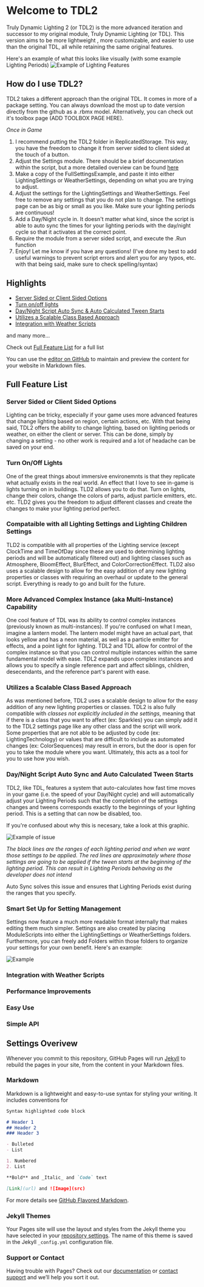 # Welcome to TDL2

Truly Dynamic Lighting 2 (or TDL2) is the more advanced iteration and successor to my original module, Truly Dynamic Lighting (or TDL).  This version aims to be more lightweight , more customizable, and easier to use than the original TDL, all while retaining the same original features.

Here's an example of what this looks like visually (with some example Lighting Periods)
![Example of Lighting Features](https://i.gyazo.com/8e7d60361fb68c108a7670c00a351e17.png)

## How do I use TDL2?
TDL2 takes a different approach than the original TDL.  It comes in more of a package setting.  You can always download the most up to date version directly from the github as a .rbmx model.  Alternatively, you can check out it's toolbox page (ADD TOOLBOX PAGE HERE).

_Once in Game_

1. I recommend putting the TDL2 folder in ReplicatedStorage.  This way, you have the freedom to change it from server sided to client sided at the touch of a button.
2. Adjust the Settings module.  There should be a brief documentation within the script, but a more detailed overview can be found [here](https://github.com/httpsKingPie/httpsKingPie.github.io/blob/master/README.md#settings-overview)
3. Make a copy of the FullSettingsExample, and paste it into either LightingSettings or WeatherSettings, depending on what you are trying to adjust.
4. Adjust the settings for the LightingSettings and WeatherSettings.  Feel free to remove any settings that you do not plan to change.  The settings page can be as big or small as you like.  Make sure your lighting periods are continuous!
5. Add a Day/Night cycle in.  It doesn't matter what kind, since the script is able to auto sync the times for your lighting periods with the day/night cycle so that it activates at the correct point.
6. Require the module from a server sided script, and execute the .Run function
7. Enjoy!  Let me know if you have any questions!
(I've done my best to add useful warnings to prevent script errors and alert you for any typos, etc. with that being said, make sure to check spelling/syntax)

## Highlights

- [Server Sided or Client Sided Options](https://github.com/httpsKingPie/httpsKingPie.github.io/blob/master/README.md#server-sided-or-client-sided-options)
- [Turn on/off lights](https://github.com/httpsKingPie/httpsKingPie.github.io/blob/master/README.md#turn-onoff-lights)
- [Day/Night Script Auto Sync & Auto Calculated Tween Starts](https://github.com/httpsKingPie/httpsKingPie.github.io/blob/master/README.md#daynight-script-auto-sync-and-auto-calculated-tween-starts)
- [Utilizes a Scalable Class Based Approach](https://github.com/httpsKingPie/httpsKingPie.github.io/blob/master/README.md#utilizes-a-scalable-class-based-approach)
- [Integration with Weather Scripts](https://github.com/httpsKingPie/httpsKingPie.github.io/blob/master/README.md#integration-with-weather-scripts)

and many more...

Check out [Full Feature List](https://github.com/httpsKingPie/httpsKingPie.github.io/blob/master/README.md#full-feature-list) for a full list

You can use the [editor on GitHub](https://github.com/httpsKingPie/httpsKingPie.github.io/edit/master/README.md) to maintain and preview the content for your website in Markdown files.

## Full Feature List

### Server Sided or Client Sided Options

Lighting can be tricky, especially if your game uses more advanced features that change lighting based on region, certain actions, etc.  With that being said, TDL2 offers the ability to change lighting, based on lighting periods or weather, on either the client or server.  This can be done, simply by changing a setting - no other work is required and a lot of headache can be saved on your end.  

### Turn On/Off Lights

One of the great things about immersive environemnts is that they replicate what actually exists in the real world.  An effect that I love to see in-game is lights turning on in buildings.  TLD2 allows you to do that.  Turn on lights, change their colors, change the colors of parts, adjust particle emitters, etc. etc.  TLD2 gives you the freedom to adjust different classes and create the changes to make your lighting period perfect.

### Compataible with all Lighting Settings and Lighting Children Settings

TLD2 is compatible with all properties of the Lighting service (except ClockTime and TimeOfDay since these are used to determining lighting periods and will be automatically filtered out) and lighting classes such as Atmosphere, BloomEffect, BlurEffect, and ColorCorrectionEffect.  TLD2 also uses a scalable design to allow for the easy addition of any new lighting properties or classes with requiring an overhaul or update to the general script.  Everything is ready to go and built for the future.

### More Advanced Complex Instance (aka Multi-Instance) Capability

One cool feature of TDL was its ability to control complex instances (previously known as multi-instances).  If you're confused on what I mean, imagine a lantern model.  The lantern model might have an actual part, that looks yellow and has a neon material, as well as a particle emitter for effects, and a point light for lighting.  TDL2 and TDL allow for control of the complex instance so that you can control multiple instances within the same fundamental model with ease.  TDL2 expands upon complex instances and allows you to specify a single reference part and affect siblings, children, desecendants, and the reference part's parent with ease.

### Utilizes a Scalable Class Based Approach

As was mentioned before, TDL2 uses a scalable design to allow for the easy addition of any new lighting properties or classes.  TDL2 is also fully compatible with *classes not explicitly included in the settings*, meaning that if there is a class that you want to affect (ex: Sparkles) you can simply add it to the TDL2 settings page like any other class and the script will work.  Some properties that are not able to be adjusted by code (ex: LightingTechnology) or values that are difficult to include as automated changes (ex: ColorSequences) may result in errors, but the door is open for you to take the module where you want.  Ultimately, this acts as a tool for you to use how you wish.

### Day/Night Script Auto Sync and Auto Calculated Tween Starts

TDL2, like TDL, features a system that auto-calculates how fast time moves in your game (i.e. the speed of your Day/Night cycle) and will automatically adjust your Lighting Periods such that the completion of the settings changes and tweens corresponds exactly to the beginnings of your lighting period.  This is a setting that can now be disabled, too.

If you're confused about why this is necesary, take a look at this graphic.  

![Example of issue](https://i.gyazo.com/265de5b46b7d54e2ba45542d4032e12a.png)

*The black lines are the ranges of each lighting period and when we want those settings to be applied.  The red lines are approximately where those settings are going to be applied if the tween starts at the beginning of the lighting period.  This can result in Lighting Periods behaving as the developer does not intend*

Auto Sync solves this issue and ensures that Lighting Periods exist during the ranges that you specify.

### Smart Set Up for Setting Management

Settings now feature a much more readable format internally that makes editing them much simpler.  Settings are also created by placing ModuleScripts into either the LightingSettings or WeatherSettings folders.  Furthermore, you can freely add Folders within those folders to organize your settings for your own benefit.  Here's an example:

![Example](https://i.vgy.me/16KOzO.png)

### Integration with Weather Scripts

### Performance Improvements

### Easy Use

### Simple API

## Settings Overivew


Whenever you commit to this repository, GitHub Pages will run [Jekyll](https://jekyllrb.com/) to rebuild the pages in your site, from the content in your Markdown files.

### Markdown

Markdown is a lightweight and easy-to-use syntax for styling your writing. It includes conventions for

```markdown
Syntax highlighted code block

# Header 1
## Header 2
### Header 3

- Bulleted
- List

1. Numbered
2. List

**Bold** and _Italic_ and `Code` text

[Link](url) and ![Image](src)
```

For more details see [GitHub Flavored Markdown](https://guides.github.com/features/mastering-markdown/).

### Jekyll Themes

Your Pages site will use the layout and styles from the Jekyll theme you have selected in your [repository settings](https://github.com/httpsKingPie/httpsKingPie.github.io/settings). The name of this theme is saved in the Jekyll `_config.yml` configuration file.

### Support or Contact

Having trouble with Pages? Check out our [documentation](https://docs.github.com/categories/github-pages-basics/) or [contact support](https://github.com/contact) and we’ll help you sort it out.
